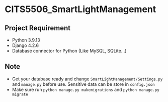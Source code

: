 # CITS5506_SmartLightManagement

## Project Requirement
- Python 3.9.13
- Django 4.2.6
- Database connector for Python (Like MySQL, SQLite...)

## Note
- Get your database ready and change `SmartLightManagement/Settings.py` and `manage.py` before use. Sensitive data can be store in `config.json`
- Make sure run `python manage.py makemigrations` and `python manage.py migrate`

